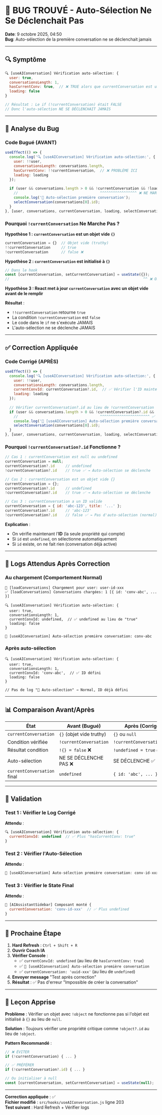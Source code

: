 # 🐛 BUG TROUVÉ - Auto-Sélection Ne Se Déclenchait Pas

**Date**: 9 octobre 2025, 04:50  
**Bug**: Auto-sélection de la première conversation ne se déclenchait jamais

---

## 🔍 Symptôme

```javascript
🔍 [useAIConversation] Vérification auto-sélection: {
  user: true,
  conversationsLength: 1,
  hasCurrentConv: true,  // ❌ TRUE alors que currentConversation est undefined !
  loading: false
}

// Résultat : Le if (!currentConversation) était FALSE
// Donc l'auto-sélection NE SE DÉCLENCHAIT JAMAIS
```

---

## 🔬 Analyse du Bug

### Code Bugué (AVANT)

```javascript
useEffect(() => {
  console.log('🔍 [useAIConversation] Vérification auto-sélection:', {
    user: !!user,
    conversationsLength: conversations.length,
    hasCurrentConv: !!currentConversation,  // ❌ PROBLÈME ICI
    loading: loading
  });
  
  if (user && conversations.length > 0 && !currentConversation && !loading) {
    //                                      ^^^^^^^^^^^^^^^^^ ❌ NE MARCHE PAS
    console.log('📌 Auto-sélection première conversation');
    selectConversation(conversations[0].id);
  }
}, [user, conversations, currentConversation, loading, selectConversation]);
```

### Pourquoi `!currentConversation` Ne Marche Pas ?

**Hypothèse 1 : `currentConversation` est un objet vide `{}`**
```javascript
currentConversation = {}  // Objet vide (truthy)
!!currentConversation     // true
!currentConversation      // false ❌
```

**Hypothèse 2 : `currentConversation` est initialisé à `{}`**
```javascript
// Dans le hook
const [currentConversation, setCurrentConversation] = useState({});
//                                                              ^^ ❌ Objet vide au lieu de null
```

**Hypothèse 3 : React met à jour `currentConversation` avec un objet vide avant de le remplir**

**Résultat** :
- `!!currentConversation` retourne `true`
- La condition `!currentConversation` est `false`
- Le code dans le `if` ne s'exécute JAMAIS
- L'auto-sélection ne se déclenche JAMAIS

---

## ✅ Correction Appliquée

### Code Corrigé (APRÈS)

```javascript
useEffect(() => {
  console.log('🔍 [useAIConversation] Vérification auto-sélection:', {
    user: !!user,
    conversationsLength: conversations.length,
    currentConvId: currentConversation?.id,  // ✅ Vérifier l'ID maintenant
    loading: loading
  });
  
  // Vérifier currentConversation?.id au lieu de !currentConversation
  if (user && conversations.length > 0 && !currentConversation?.id && !loading) {
    //                                      ^^^^^^^^^^^^^^^^^^^^^^^ ✅ CORRIGÉ
    console.log('📌 [useAIConversation] Auto-sélection première conversation:', conversations[0].id);
    selectConversation(conversations[0].id);
  }
}, [user, conversations, currentConversation, loading, selectConversation]);
```

### Pourquoi `!currentConversation?.id` Fonctionne ?

```javascript
// Cas 1 : currentConversation est null ou undefined
currentConversation = null;
currentConversation?.id     // undefined
!currentConversation?.id    // true ✅ → Auto-sélection se déclenche

// Cas 2 : currentConversation est un objet vide {}
currentConversation = {};
currentConversation?.id     // undefined
!currentConversation?.id    // true ✅ → Auto-sélection se déclenche

// Cas 3 : currentConversation a un ID valide
currentConversation = { id: 'abc-123', title: '...' };
currentConversation?.id     // 'abc-123'
!currentConversation?.id    // false ✅ → Pas d'auto-sélection (normal)
```

**Explication** :
- On vérifie maintenant l'**ID** (la seule propriété qui compte)
- Si `id` est `undefined`, on sélectionne automatiquement
- Si `id` existe, on ne fait rien (conversation déjà active)

---

## 🧪 Logs Attendus Après Correction

### Au chargement (Comportement Normal)

```
🔄 [loadConversations] Chargement pour user: user-id-xxx
✅ [loadConversations] Conversations chargées: 1 [{ id: 'conv-abc', ... }]

🔍 [useAIConversation] Vérification auto-sélection: {
  user: true,
  conversationsLength: 1,
  currentConvId: undefined,  // ✅ undefined au lieu de "true"
  loading: false
}

📌 [useAIConversation] Auto-sélection première conversation: conv-abc
```

### Après auto-sélection

```
🔍 [useAIConversation] Vérification auto-sélection: {
  user: true,
  conversationsLength: 1,
  currentConvId: 'conv-abc',  // ✅ ID défini
  loading: false
}

// Pas de log "📌 Auto-sélection" → Normal, ID déjà défini
```

---

## 📊 Comparaison Avant/Après

| État | Avant (Bugué) | Après (Corrigé) |
|------|---------------|-----------------|
| `currentConversation` | `{}` (objet vide truthy) | `{}` ou `null` |
| Condition vérifiée | `!currentConversation` | `!currentConversation?.id` |
| Résultat condition | `!{} = false` ❌ | `!undefined = true` ✅ |
| Auto-sélection | NE SE DÉCLENCHE PAS ❌ | SE DÉCLENCHE ✅ |
| `currentConversation` final | `undefined` | `{ id: 'abc', ... }` |

---

## 🎯 Validation

### Test 1 : Vérifier le Log Corrigé

**Attendu** :
```javascript
🔍 [useAIConversation] Vérification auto-sélection: {
  currentConvId: undefined  // ✅ Plus "hasCurrentConv: true"
}
```

### Test 2 : Vérifier l'Auto-Sélection

**Attendu** :
```javascript
📌 [useAIConversation] Auto-sélection première conversation: conv-id-xxx
```

### Test 3 : Vérifier le State Final

**Attendu** :
```javascript
🤖 [AIAssistantSidebar] Composant monté {
  currentConversation: 'conv-id-xxx'  // ✅ Plus undefined
}
```

---

## 🚀 Prochaine Étape

1. **Hard Refresh** : `Ctrl + Shift + R`
2. **Ouvrir Coach IA**
3. **Vérifier Console** :
   - ✅ `currentConvId: undefined` (au lieu de `hasCurrentConv: true`)
   - ✅ `📌 [useAIConversation] Auto-sélection première conversation`
   - ✅ `currentConversation: 'uuid-xxx'` (au lieu de `undefined`)
4. **Envoyer message** "Test après correction"
5. **Résultat** : ✅ Pas d'erreur "Impossible de créer la conversation"

---

## 📝 Leçon Apprise

**Problème** : Vérifier un objet avec `!object` ne fonctionne pas si l'objet est initialisé à `{}` au lieu de `null`.

**Solution** : Toujours vérifier une propriété critique comme `!object?.id` au lieu de `!object`.

**Pattern Recommandé** :
```javascript
// ❌ ÉVITER
if (!currentConversation) { ... }

// ✅ PRÉFÉRER
if (!currentConversation?.id) { ... }

// Ou initialiser à null
const [currentConversation, setCurrentConversation] = useState(null);
```

---

**Correction appliquée** : ✅  
**Fichier modifié** : `src/hooks/useAIConversation.js` ligne 203  
**Test suivant** : Hard Refresh + Vérifier logs
